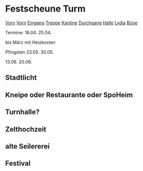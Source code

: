 # Festscheune Turm
[Vorn](Images/vorn1.jpg)
[Vorn](Images/vorn2.jpg)
[Eingang](Images/Eingang.jpg)
[Treppe](Images/Treppenhaus.jpg)
[Kantine](Images/Kantine.jpg)
[Durchgang](Images/Durchgang.jpg)
[Halle](Images/Halle.jpg)
[Lydia](Images/Ly_für_Maßstab.jpg)
[Büne](Images/Büne.jpg)

Termine:
18.04.
25.04.

bis März mit Heizkosten 

Pfingsten 23.05.
30.05.

13.06.
20.06.





## Stadtlicht

## Kneipe oder Restaurante oder SpoHeim

## Turnhalle?

## Zelthochzeit

## alte Seilererei

## Festival

